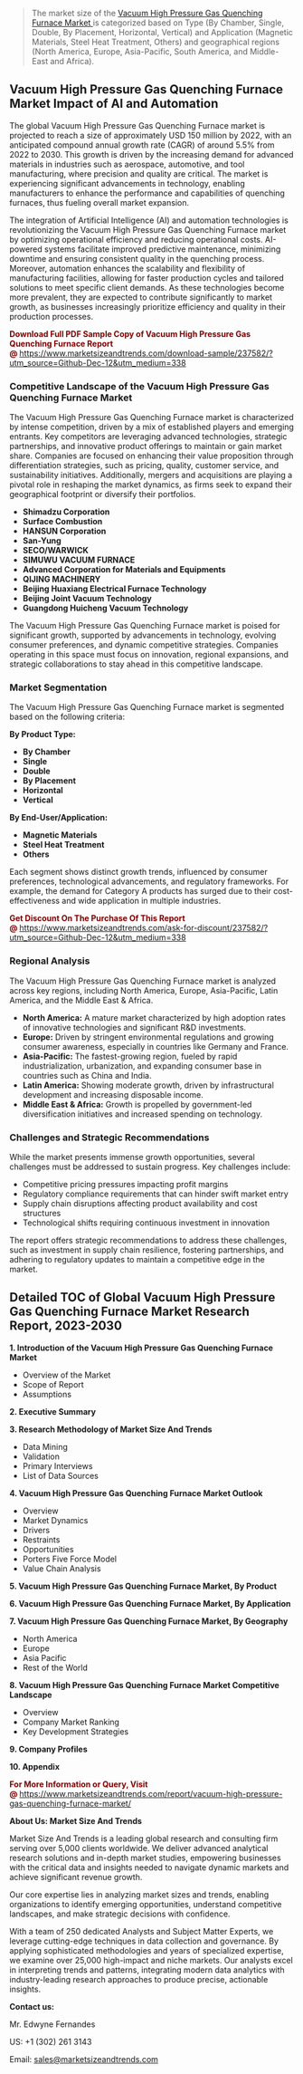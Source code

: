 <blockquote><p>The market size of the <a href="https://www.marketsizeandtrends.com/download-sample/237582/?utm_source=Github-Dec-12&amp;utm_medium=338" target="_blank">Vacuum High Pressure Gas Quenching Furnace Market </a>is categorized based on Type (By Chamber, Single, Double, By Placement, Horizontal, Vertical) and Application (Magnetic Materials, Steel Heat Treatment, Others) and geographical regions (North America, Europe, Asia-Pacific, South America, and Middle-East and Africa).</p></blockquote><p><h2>Vacuum High Pressure Gas Quenching Furnace Market Impact of AI and Automation</h2><p>The global Vacuum High Pressure Gas Quenching Furnace market is projected to reach a size of approximately USD 150 million by 2022, with an anticipated compound annual growth rate (CAGR) of around 5.5% from 2022 to 2030. This growth is driven by the increasing demand for advanced materials in industries such as aerospace, automotive, and tool manufacturing, where precision and quality are critical. The market is experiencing significant advancements in technology, enabling manufacturers to enhance the performance and capabilities of quenching furnaces, thus fueling overall market expansion.</p><p>The integration of Artificial Intelligence (AI) and automation technologies is revolutionizing the Vacuum High Pressure Gas Quenching Furnace market by optimizing operational efficiency and reducing operational costs. AI-powered systems facilitate improved predictive maintenance, minimizing downtime and ensuring consistent quality in the quenching process. Moreover, automation enhances the scalability and flexibility of manufacturing facilities, allowing for faster production cycles and tailored solutions to meet specific client demands. As these technologies become more prevalent, they are expected to contribute significantly to market growth, as businesses increasingly prioritize efficiency and quality in their production processes.</p></p><p><strong><span style="color: #800000;">Download Full PDF Sample Copy of Vacuum High Pressure Gas Quenching Furnace Report @</span>&nbsp;</strong><a href="https://www.marketsizeandtrends.com/download-sample/237582/?utm_source=Github-Dec-12&amp;utm_medium=338">https://www.marketsizeandtrends.com/download-sample/237582/?utm_source=Github-Dec-12&amp;utm_medium=338</a></p><h3>Competitive Landscape of the Vacuum High Pressure Gas Quenching Furnace Market</h3><p>The Vacuum High Pressure Gas Quenching Furnace market is characterized by intense competition, driven by a mix of established players and emerging entrants. Key competitors are leveraging advanced technologies, strategic partnerships, and innovative product offerings to maintain or gain market share. Companies are focused on enhancing their value proposition through differentiation strategies, such as pricing, quality, customer service, and sustainability initiatives. Additionally, mergers and acquisitions are playing a pivotal role in reshaping the market dynamics, as firms seek to expand their geographical footprint or diversify their portfolios.</p><p><strong><p><ul><li>Shimadzu Corporation </li><li> Surface Combustion </li><li> HANSUN Corporation </li><li> San-Yung </li><li> SECO/WARWICK </li><li> SIMUWU VACUUM FURNACE </li><li> Advanced Corporation for Materials and Equipments </li><li> QIJING MACHINERY </li><li> Beijing Huaxiang Electrical Furnace Technology </li><li> Beijing Joint Vacuum Technology </li><li> Guangdong Huicheng Vacuum Technology</p></li></ul></p></strong></p><p>The Vacuum High Pressure Gas Quenching Furnace market is poised for significant growth, supported by advancements in technology, evolving consumer preferences, and dynamic competitive strategies. Companies operating in this space must focus on innovation, regional expansions, and strategic collaborations to stay ahead in this competitive landscape.</p><h3>Market Segmentation</h3><p>The Vacuum High Pressure Gas Quenching Furnace market is segmented based on the following criteria:</p><p><strong>By Product Type:</strong></p><p><strong><p><ul><li>By Chamber </li><li> Single </li><li> Double </li><li> By Placement </li><li> Horizontal </li><li> Vertical</p></li></ul></p></strong></p><p><strong>By End-User/Application:</strong></p><p><strong><p><ul><li>Magnetic Materials </li><li> Steel Heat Treatment </li><li> Others</p></li></ul></p></strong></p><p>Each segment shows distinct growth trends, influenced by consumer preferences, technological advancements, and regulatory frameworks. For example, the demand for Category A products has surged due to their cost-effectiveness and wide application in multiple industries.</p><p><strong><span style="color: #800000;">Get Discount On The Purchase Of This Report @&nbsp;</span></strong><a href="https://www.marketsizeandtrends.com/ask-for-discount/237582/?utm_source=Github-Dec-12&amp;utm_medium=338">https://www.marketsizeandtrends.com/ask-for-discount/237582/?utm_source=Github-Dec-12&amp;utm_medium=338</a></p><h3>Regional Analysis</h3><p>The Vacuum High Pressure Gas Quenching Furnace market is analyzed across key regions, including North America, Europe, Asia-Pacific, Latin America, and the Middle East &amp; Africa.</p><ul><li><strong>North America:</strong> A mature market characterized by high adoption rates of innovative technologies and significant R&amp;D investments.</li><li><strong>Europe:</strong> Driven by stringent environmental regulations and growing consumer awareness, especially in countries like Germany and France.</li><li><strong>Asia-Pacific:</strong> The fastest-growing region, fueled by rapid industrialization, urbanization, and expanding consumer base in countries such as China and India.</li><li><strong>Latin America:</strong> Showing moderate growth, driven by infrastructural development and increasing disposable income.</li><li><strong>Middle East &amp; Africa:</strong> Growth is propelled by government-led diversification initiatives and increased spending on technology.</li></ul><h3>Challenges and Strategic Recommendations</h3><p>While the market presents immense growth opportunities, several challenges must be addressed to sustain progress. Key challenges include:</p><ul><li>Competitive pricing pressures impacting profit margins</li><li>Regulatory compliance requirements that can hinder swift market entry</li><li>Supply chain disruptions affecting product availability and cost structures</li><li>Technological shifts requiring continuous investment in innovation</li></ul><p>The report offers strategic recommendations to address these challenges, such as investment in supply chain resilience, fostering partnerships, and adhering to regulatory updates to maintain a competitive edge in the market.</p><h2>Detailed TOC of Global Vacuum High Pressure Gas Quenching Furnace Market Research Report, 2023-2030</h2><p><strong>1. Introduction of the Vacuum High Pressure Gas Quenching Furnace Market</strong></p><ul><li>Overview of the Market</li><li>Scope of Report</li><li>Assumptions&nbsp;</li></ul><p><strong>2. Executive Summary</strong></p><p><strong>3. Research Methodology of <strong>Market Size And Trends</strong></strong></p><ul><li>Data Mining</li><li>Validation</li><li>Primary Interviews</li><li>List of Data Sources&nbsp;</li></ul><p><strong>4. Vacuum High Pressure Gas Quenching Furnace Market Outlook</strong></p><ul><li>Overview</li><li>Market Dynamics</li><li>Drivers</li><li>Restraints</li><li>Opportunities</li><li>Porters Five Force Model</li><li>Value Chain Analysis&nbsp;</li></ul><p><strong>5. Vacuum High Pressure Gas Quenching Furnace Market, By Product</strong></p><p><strong>6. Vacuum High Pressure Gas Quenching Furnace Market, By Application</strong></p><p><strong>7. Vacuum High Pressure Gas Quenching Furnace Market, By Geography</strong></p><ul><li>North America</li><li>Europe</li><li>Asia Pacific</li><li>Rest of the World&nbsp;</li></ul><p><strong>8. Vacuum High Pressure Gas Quenching Furnace Market Competitive Landscape</strong></p><ul><li>Overview</li><li>Company Market Ranking</li><li>Key Development Strategies&nbsp;</li></ul><p><strong>9. Company Profiles</strong></p><p><strong>10. Appendix</strong></p><p><strong><span style="color: #800000;">For More Information or Query, Visit @&nbsp;</span></strong><a href="https://www.marketsizeandtrends.com/report/vacuum-high-pressure-gas-quenching-furnace-market/">https://www.marketsizeandtrends.com/report/vacuum-high-pressure-gas-quenching-furnace-market/</a></p><p></p><p><strong>About Us:&nbsp;Market Size And Trends</strong></p><p>Market Size And Trends&nbsp;is a leading global research and consulting firm serving over 5,000 clients worldwide. We deliver advanced analytical research solutions and in-depth market studies, empowering businesses with the critical data and insights needed to navigate dynamic markets and achieve significant revenue growth.</p><p>Our core expertise lies in analyzing market sizes and trends, enabling organizations to identify emerging opportunities, understand competitive landscapes, and make strategic decisions with confidence.</p><p>With a team of 250 dedicated Analysts and Subject Matter Experts, we leverage cutting-edge techniques in data collection and governance. By applying sophisticated methodologies and years of specialized expertise, we examine over 25,000 high-impact and niche markets. Our analysts excel in interpreting trends and patterns, integrating modern data analytics with industry-leading research approaches to produce precise, actionable insights.</p><p><strong>Contact us:</strong></p><p>Mr. Edwyne Fernandes</p><p>US: +1 (302) 261 3143</p><p>Email: <a href="mailto:sales@marketsizeandtrends.com">sales@marketsizeandtrends.com</a>&nbsp;</p>
